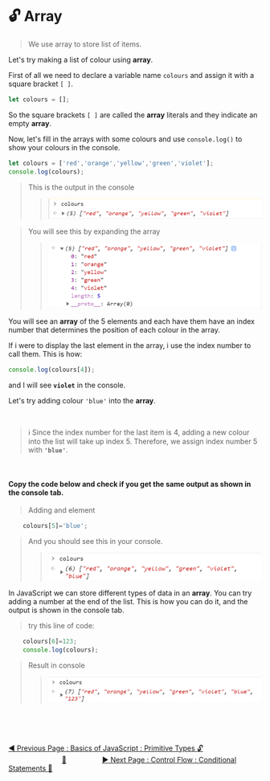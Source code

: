 # :unlock: Array

>   We use array to store list of items.

Let's try making a list of colour using **array**.

First of all we need to declare a variable name `colours` and assign it with a square bracket `[ ]`.

```javascript
let colours = [];
```

So the square brackets `[ ]` are called the **array** literals and they indicate an empty **array**.

Now, let's fill in the arrays with some colours and use `console.log()` to show your colours in the console.

```javascript
let colours = ['red','orange','yellow','green','violet'];
console.log(colours);
```

>   This is the output in the console
>>  ![](../.gitbook/assets/image%20%285%29.png)

>   You will see this by expanding the array
>>  ![](../.gitbook/assets/image%20%2813%29.png)

You will see an **array** of the 5 elements and each have them have an index number that determines the position of each colour in the array.

If i were to display the last element in the array, i use the index number to call them. This is how:

```javascript
console.log(colours[4]);
```

 and I will see **`violet`** in the console.

Let's try adding colour `'blue'` into the **array**.

<br>

>   :information_source:  Since the index number for the last item is 4, adding a new colour into the list will take up index 5. Therefore, we assign index number 5 with **`'blue'`**.
<br>

#### Copy the code below and check if you get the same output as shown in the console tab.

>   Adding and element
```javascript
    colours[5]='blue';
```

>   And you should see this in your console.
>>  ![](../.gitbook/assets/image%20%287%29.png)


In JavaScript we can store different types of data in an **array**. You can try adding a number at the end of the list. This is how you can do it, and the output is shown in the console tab.

>   try this line of code:
```javascript
    colours[6]=123;
    console.log(colours);
```

>   Result in console
>>  ![](../.gitbook/assets/image%20%2811%29.png)


<br><br><br>

[:arrow_backward: Previous Page : Basics of JavaScript : Primitive Types :unlock:](primitive-types.md)  &nbsp;&nbsp;&nbsp;&nbsp;&nbsp;&nbsp;&nbsp;&nbsp;&nbsp;&nbsp;&nbsp;&nbsp;&nbsp;&nbsp;&nbsp;&nbsp;&nbsp;&nbsp;&nbsp;&nbsp;&nbsp;&nbsp;&nbsp;&nbsp;&nbsp;&nbsp;&nbsp;[:house_with_garden:](../README.md)&nbsp;&nbsp;&nbsp;&nbsp;&nbsp;&nbsp;&nbsp;&nbsp;&nbsp;&nbsp;&nbsp;&nbsp;&nbsp;&nbsp;&nbsp;&nbsp;&nbsp;    [:arrow_forward: Next Page : Control Flow : Conditional Statements :triangular_flag_on_post:](array.md)


